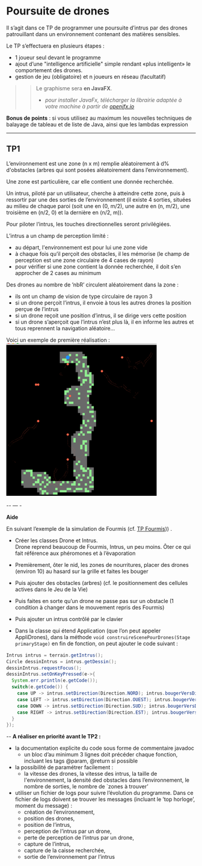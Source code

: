 # Poursuite de drones

Il s’agit dans ce TP de programmer une poursuite d’intrus par des drones patrouillant dans un environnement contenant des matières sensibles.

Le TP s’effectuera en plusieurs étapes :

 - 1 joueur seul devant le programme
  - ajout d’une "intelligence artificielle" simple rendant «plus intelligent» le comportement des drones.
  - gestion de jeu (obligatoire) et n joueurs en réseau (facultatif)

>>Le graphisme sera **en JavaFX**.
>>  - *pour installer JavaFx, télécharger la librairie adaptée à votre machine à partir de [openjfx.io](https://openjfx.io/)*

**Bonus de points** : si vous utilisez au maximum les nouvelles techniques de balayage de tableau et de liste de Java, ainsi que les lambdas expression

----
## TP1
L’environnement est une zone (n x m) remplie aléatoirement à d% d'obstacles (arbres qui sont posées aléatoirement dans l’environnement).

Une zone est particulière, car elle contient une donnée recherchée.

Un intrus, piloté par un utilisateur, cherche à atteindre cette zone, puis à ressortir par une des sorties de l’environnement (il existe 4 sorties, situées au milieu de chaque paroi (soit une en (0, m/2), une autre en (n, m/2), une troisième en (n/2, 0) et la dernière en (n/2, m)).

Pour piloter l’intrus, les touches directionnelles seront privilégiées.

L’intrus a un champ de perception limité :
 - au départ, l'environnement est pour lui une zone vide
 - à chaque fois qu’il perçoit des obstacles, il les mémorise (le champ de perception est une zone circulaire de 4 cases de rayon)
 - pour vérifier si une zone contient la donnée recherchée, il doit s’en approcher de 2 cases au minimum

 
Des drones au nombre de ’nbR’ circulent aléatoirement dans la zone :
 - ils ont un champ de vision de type circulaire de rayon 3
 - si un drone perçoit l’intrus, il envoie à tous les autres drones la position perçue de l’intrus
 - si un drone reçoit une position d’intrus, il se dirige vers cette position
 - si un drone s’aperçoit que l’intrus n’est plus là, il en informe les autres et tous reprennent la navigation aléatoire...

Voici un exemple de première réalisation :
![exemple de poursuite](./poursuite1.png)

--
— -

**Aide**

En suivant l’exemple de la simulation de Fourmis (cf. [TP Fourmis](https://github.com/EmmanuelADAM/coursJavaAvance/tree/master/TP/fourmis))) .

- Créer les classes Drone et Intrus. <br>
  Drone reprend beaucoup de Fourmis, Intrus, un peu moins. 
  Ôter ce qui fait référence aux phéromones et à l’évaporation
  
- Premièrement, ôter le nid, les zones de nourritures, placer des drones (environ 10) au hasard sur la grille et faites les bouger
- Puis ajouter des obstacles (arbres) (cf. le positionnement des cellules actives dans le Jeu de la Vie)
- Puis faites en sorte qu’un drone ne passe pas sur un obstacle (1 condition à changer dans le mouvement repris des Fourmis)
- Puis ajouter un intrus contrôlé par le clavier
- Dans la classe qui étend Application (que l’on peut appeler AppliDrones),
  dans la méthode ``void construireScenePourDrones(Stage primaryStage)``
  en fin de fonction, on peut ajouter le code suivant :
```Java
Intrus intrus = terrain.getIntrus();
Circle dessinIntrus = intrus.getDessin();
dessinIntrus.requestFocus();
dessinIntrus.setOnKeyPressed(e->{
  System.err.println(e.getCode());
  switch(e.getCode()) {
    case UP -> intrus.setDirection(Direction.NORD); intrus.bougerVersDirection(); 
    case LEFT -> intrus.setDirection(Direction.OUEST); intrus.bougerVersDirection(); 
    case DOWN -> intrus.setDirection(Direction.SUD); intrus.bougerVersDirection(); 
    case RIGHT -> intrus.setDirection(Direction.EST); intrus.bougerVersDirection(); 
  }
});
```
--
**A réaliser en priorité avant le TP2 :**

- la documentation explicite du code sous forme de commentaire javadoc
  - un bloc d’au minimum 3 lignes doit précéder chaque fonction, incluant les tags @param, @return si possible
- la possibilité de paramétrer facilement :
  - la vitesse des drones, la vitesse des intrus, la taille de l'environnement, la densité ded obstacles dans l’environnement, le nombre de sorties, le nombre de `zones à trouver’
- utiliser un fichier de logs pour suivre l’évolution du programme. Dans ce fichier de logs doivent se trouver les messages (incluant le ’top horloge’, moment du message) :
  - création de l’environnement,
  - position des drones,
  - position de l’intrus,
  - perception de l’intrus par un drone,
  - perte de perception de l’intrus par un drone,
  - capture de l’intrus,
  - capture de la caisse recherchée,
  - sortie de l’environnement par l’intrus
